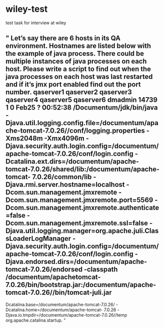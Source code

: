 # wiley-test
test task for interview at wiley

"
Let’s say there are 6 hosts in its QA environment. Hostnames are listed below with the example of java
process. There could be multiple instances of java processes on each host.
Please write a script to find out when the java processes on each host was last restarted and if it’s jmx
port enabled find out the port number.
qaserver1
qaserver2
qaserver3
qaserver4
qaserver5
qaserver6
dmadmin 14739 1 0 Feb25 ? 00:52:38 /Documentum/jdk/bin/java -
Djava.util.logging.config.file=/documentum/apache-tomcat-7.0.26//conf/logging.properties -Xms2048m
-Xmx4096m -Djava.security.auth.login.config=/documentum/apache-tomcat-7.0.26/conf/login.config -
Dcatalina.ext.dirs=/documentum/apache-tomcat-7.0.26/shared/lib:/documentum/apache-tomcat-
7.0.26/common/lib -Djava.rmi.server.hostname=localhost -Dcom.sun.management.jmxremote -
Dcom.sun.management.jmxremote.port=5569 -Dcom.sun.management.jmxremote.authenticate=false -
Dcom.sun.management.jmxremote.ssl=false -
Djava.util.logging.manager=org.apache.juli.ClassLoaderLogManager -
Djava.security.auth.login.config=/documentum/apache-tomcat-7.0.26/conf/login.config -
Djava.endorsed.dirs=/documentum/apache-tomcat-7.0.26/endorsed -classpath /documentum/apachetomcat-7.0.26/bin/bootstrap.jar:/documentum/apache-tomcat-7.0.26//bin/tomcat-juli.jar
-
Dcatalina.base=/documentum/apache-tomcat-7.0.26/ -Dcatalina.home=/documentum/apache-tomcat-
7.0.26 -Djava.io.tmpdir=/documentum/apache-tomcat-7.0.26//temp org.apache.catalina.startup. 
"
